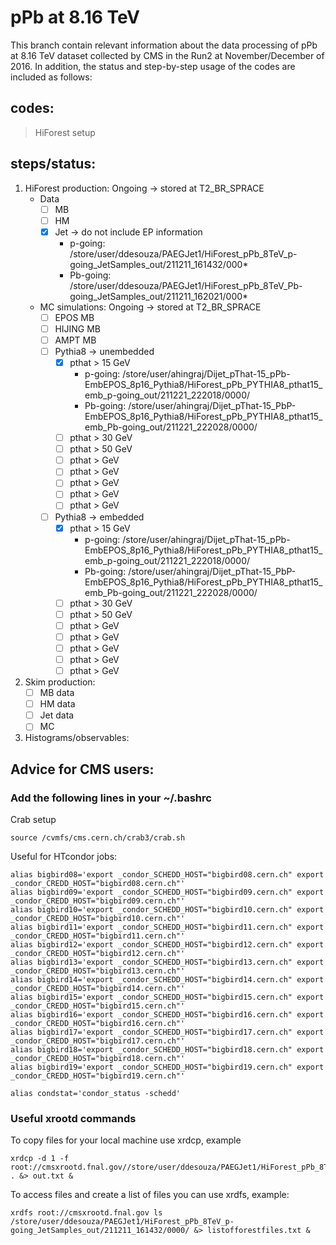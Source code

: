 # pPb at 8.16 TeV

This branch contain relevant information about the data processing of pPb at 8.16 TeV dataset collected by CMS in the Run2 at November/December of 2016. In addition, the status and step-by-step usage of the codes are included as follows:

## codes:

> HiForest setup


## steps/status:

1. HiForest production: Ongoing -> stored at T2_BR_SPRACE
   - Data
     - [ ] MB
     - [ ] HM
     - [x] Jet -> do not include EP information
       - p-going:  /store/user/ddesouza/PAEGJet1/HiForest_pPb_8TeV_p-going_JetSamples_out/211211_161432/000*
       - Pb-going: /store/user/ddesouza/PAEGJet1/HiForest_pPb_8TeV_Pb-going_JetSamples_out/211211_162021/000*

   - MC simulations: Ongoing -> stored at T2_BR_SPRACE
     - [ ] EPOS MB
     - [ ] HIJING MB
     - [ ] AMPT MB
     - [ ] Pythia8 -> unembedded
       - [x] pthat > 15 GeV 
         - p-going:  /store/user/ahingraj/Dijet_pThat-15_pPb-EmbEPOS_8p16_Pythia8/HiForest_pPb_PYTHIA8_pthat15_emb_p-going_out/211221_222018/0000/
         - Pb-going: /store/user/ahingraj/Dijet_pThat-15_PbP-EmbEPOS_8p16_Pythia8/HiForest_pPb_PYTHIA8_pthat15_emb_Pb-going_out/211221_222028/0000/
       - [ ] pthat > 30 GeV 
       - [ ] pthat > 50 GeV 
       - [ ] pthat >  GeV 
       - [ ] pthat >  GeV 
       - [ ] pthat >  GeV 
       - [ ] pthat >  GeV 
       - [ ] pthat >  GeV 
     - [ ] Pythia8 -> embedded
       - [x] pthat > 15 GeV
         - p-going:  /store/user/ahingraj/Dijet_pThat-15_pPb-EmbEPOS_8p16_Pythia8/HiForest_pPb_PYTHIA8_pthat15_emb_p-going_out/211221_222018/0000/
         - Pb-going: /store/user/ahingraj/Dijet_pThat-15_PbP-EmbEPOS_8p16_Pythia8/HiForest_pPb_PYTHIA8_pthat15_emb_Pb-going_out/211221_222028/0000/
       - [ ] pthat > 30 GeV 
       - [ ] pthat > 50 GeV 
       - [ ] pthat >  GeV 
       - [ ] pthat >  GeV 
       - [ ] pthat >  GeV 
       - [ ] pthat >  GeV 
       - [ ] pthat >  GeV 

2. Skim production: 
   - [ ] MB data
   - [ ] HM data
   - [ ] Jet data
   - [ ] MC

3. Histograms/observables:

## Advice for CMS users: 
### Add the following lines in your ~/.bashrc

Crab setup
```
source /cvmfs/cms.cern.ch/crab3/crab.sh
```

Useful for HTcondor jobs:
```
alias bigbird08='export _condor_SCHEDD_HOST="bigbird08.cern.ch" export _condor_CREDD_HOST="bigbird08.cern.ch"'
alias bigbird09='export _condor_SCHEDD_HOST="bigbird09.cern.ch" export _condor_CREDD_HOST="bigbird09.cern.ch"'
alias bigbird10='export _condor_SCHEDD_HOST="bigbird10.cern.ch" export _condor_CREDD_HOST="bigbird10.cern.ch"'
alias bigbird11='export _condor_SCHEDD_HOST="bigbird11.cern.ch" export _condor_CREDD_HOST="bigbird11.cern.ch"'
alias bigbird12='export _condor_SCHEDD_HOST="bigbird12.cern.ch" export _condor_CREDD_HOST="bigbird12.cern.ch"'
alias bigbird13='export _condor_SCHEDD_HOST="bigbird13.cern.ch" export _condor_CREDD_HOST="bigbird13.cern.ch"'
alias bigbird14='export _condor_SCHEDD_HOST="bigbird14.cern.ch" export _condor_CREDD_HOST="bigbird14.cern.ch"'
alias bigbird15='export _condor_SCHEDD_HOST="bigbird15.cern.ch" export _condor_CREDD_HOST="bigbird15.cern.ch"'
alias bigbird16='export _condor_SCHEDD_HOST="bigbird16.cern.ch" export _condor_CREDD_HOST="bigbird16.cern.ch"'
alias bigbird17='export _condor_SCHEDD_HOST="bigbird17.cern.ch" export _condor_CREDD_HOST="bigbird17.cern.ch"'
alias bigbird18='export _condor_SCHEDD_HOST="bigbird18.cern.ch" export _condor_CREDD_HOST="bigbird18.cern.ch"'
alias bigbird19='export _condor_SCHEDD_HOST="bigbird19.cern.ch" export _condor_CREDD_HOST="bigbird19.cern.ch"'

alias condstat='condor_status -schedd' 
```
### Useful xrootd commands

To copy files for your local machine use xrdcp, example
```
xrdcp -d 1 -f root://cmsxrootd.fnal.gov//store/user/ddesouza/PAEGJet1/HiForest_pPb_8TeV_JetsA_out/211210_061724/0000/HiForestAOD_1.root . &> out.txt &
```

To access files and create a list of files you can use xrdfs, example:
```
xrdfs root://cmsxrootd.fnal.gov ls /store/user/ddesouza/PAEGJet1/HiForest_pPb_8TeV_p-going_JetSamples_out/211211_161432/0000/ &> listofforestfiles.txt &
```

